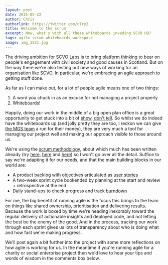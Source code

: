```yaml
---
layout: post
date: 2015-05-22
author: Chris
authorlink: https://twitter.com/clry2
title: Welcome to the scrum
excerpt: Now, what's with all these whiteboards invading SCVO HQ?
tags: agile scrum whiteboards workspace
image: img_1521.jpg
---
```


The driving ambition for [SCVO Labs](http://labs.scvo.org.uk/) is to bring [platform thinking](http://www.wired.com/2014/01/platform-thinking-approach-innovation/) to bear on people's engagement with civil society and good causes in Scotland. But on the way there we're also testing out new ways of working for an organisation like [SCVO](http://www.scvo.org.uk). In particular, we're embracing an agile approach to getting stuff done.

As far as I can make out, for a lot of people agile means one of two things:

1. A word you chuck in as an excuse for not managing a project properly
2. Whiteboards!

Happily, doing our work in the middle of a big open plan office is a great opportunity to get stuck into a bit of [show, don't tell](http://agile.dzone.com/articles/show-dont-tell-persuade-dont). So whilst we do indeed have the whiteboards up (and jolly pretty they are too, I reckon we can give [the MGS team](http://inside.mygov.scot/2015/04/28/our-approach-to-agile-and-kanban/) a run for their money), they are very much a tool for managing our project well and making our approach visible to those around us.

We're using the [scrum methodology](http://en.wikipedia.org/wiki/Scrum_%28software_development%29), about which much has been written already (try [here](http://www.agilelearninglabs.com/resources/scrum-introduction/), [here](http://www.allaboutagile.com/how-to-implement-scrum-in-10-easy-steps/) and [here](https://www.gov.uk/service-manual/agile)) so I won't go over all the detail. Suffice to say we're adapting it for our needs, and that the main building blocks in our world are:

- A product backlog with objectives articulated as [user stories](https://www.gov.uk/service-manual/agile/writing-user-stories.html)
- A two-week sprint cycle bookended by planning at the start and review + retrospective at the end
- Daily stand-ups to check progress and track [burndown](https://www.scrumalliance.org/community/articles/2013/august/burn-down-chart-%E2%80%93-an-effective-planning-and-tracki)

For me, the big benefit of running agile is the focus this brings to the team on things like shared ownership, prioritisation and delivering results. Because the work is boxed by time we're heading inexorably toward the regular delivery of actionable insights and deployed code, and not letting the best be the enemy of the good. And in the process, tracking our work through each sprint gives us lots of transparency about who is doing what and how fast we're making progress.

We'll post again a bit further into the project with some more reflections on how agile is working for us. In the meantime if you're running agile for a charity or social enterprise project then we'd love to hear your tips and words of wisdom in the comments box below.